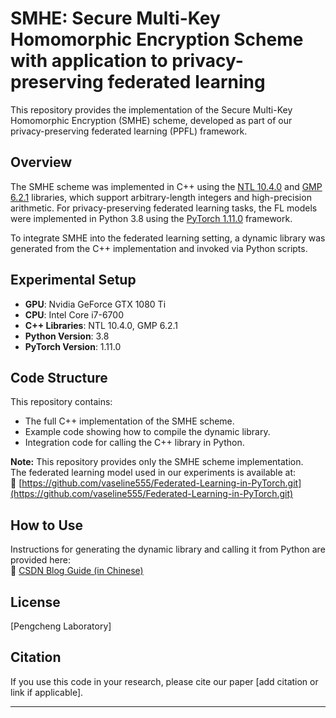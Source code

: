 # SMHE: Secure Multi-Key Homomorphic Encryption Scheme with application to privacy-preserving federated learning

This repository provides the implementation of the Secure Multi-Key Homomorphic Encryption (SMHE) scheme, developed as part of our privacy-preserving federated learning (PPFL) framework.

## Overview

The SMHE scheme was implemented in C++ using the [NTL 10.4.0](https://www.shoup.net/ntl/) and [GMP 6.2.1](https://gmplib.org/) libraries, which support arbitrary-length integers and high-precision arithmetic. For privacy-preserving federated learning tasks, the FL models were implemented in Python 3.8 using the [PyTorch 1.11.0](https://pytorch.org/) framework.

To integrate SMHE into the federated learning setting, a dynamic library was generated from the C++ implementation and invoked via Python scripts.

## Experimental Setup

- **GPU**: Nvidia GeForce GTX 1080 Ti  
- **CPU**: Intel Core i7-6700  
- **C++ Libraries**: NTL 10.4.0, GMP 6.2.1  
- **Python Version**: 3.8  
- **PyTorch Version**: 1.11.0  

## Code Structure

This repository contains:
- The full C++ implementation of the SMHE scheme.
- Example code showing how to compile the dynamic library.
- Integration code for calling the C++ library in Python.

**Note:** This repository provides only the SMHE scheme implementation.  
The federated learning model used in our experiments is available at:  
🔗 [https://github.com/vaseline555/Federated-Learning-in-PyTorch.git](https://github.com/vaseline555/Federated-Learning-in-PyTorch.git)

## How to Use

Instructions for generating the dynamic library and calling it from Python are provided here:  
📘 [CSDN Blog Guide (in Chinese)](https://blog.csdn.net/wujiahui3045/article/details/125220533?spm=1011.2415.3001.5331)

## License

[Pengcheng Laboratory]

## Citation

If you use this code in your research, please cite our paper [add citation or link if applicable].

---

